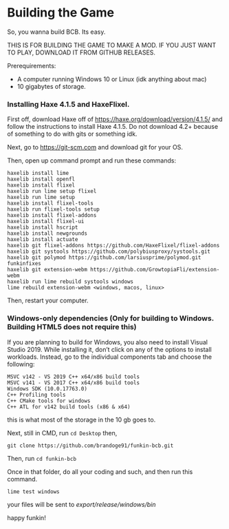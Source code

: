 # Building the Game

So, you wanna build BCB. Its easy.

THIS IS FOR BUILDING THE GAME TO MAKE A MOD. IF YOU JUST WANT TO PLAY, DOWNLOAD IT FROM GITHUB RELEASES.

Prerequirements:
- A computer running Windows 10 or Linux (idk anything about mac)
- 10 gigabytes of storage.

### Installing Haxe 4.1.5 and HaxeFlixel.

First off, download Haxe off of https://haxe.org/download/version/4.1.5/ and follow the instructions to install Haxe 4.1.5. Do not download 4.2+ because of something to do with gits or something idk.

Next, go to https://git-scm.com and download git for your OS.

Then, open up command prompt and run these commands:

```
haxelib install lime
haxelib install openfl
haxelib install flixel
haxelib run lime setup flixel
haxelib run lime setup
haxelib install flixel-tools
haxelib run flixel-tools setup
haxelib install flixel-addons
haxelib install flixel-ui
haxelib install hscript
haxelib install newgrounds
haxelib install actuate
haxelib git flixel-addons https://github.com/HaxeFlixel/flixel-addons
haxelib git systools https://github.com/polybiusproxy/systools.git
haxelib git polymod https://github.com/larsiusprime/polymod.git funkinfixes
haxelib git extension-webm https://github.com/GrowtopiaFli/extension-webm
haxelib run lime rebuild systools windows
lime rebuild extension-webm <windows, macos, linux>
```

Then, restart your computer.

### Windows-only dependencies (Only for building to Windows. Building HTML5 does not require this)

If you are planning to build for Windows, you also need to install Visual Studio 2019. While installing it, don’t click on any of the options to install workloads. Instead, go to the individual components tab and choose the following:


    MSVC v142 - VS 2019 C++ x64/x86 build tools
    MSVC v141 - VS 2017 C++ x64/x86 build tools
    Windows SDK (10.0.17763.0)
    C++ Profiling tools
    C++ CMake tools for windows
    C++ ATL for v142 build tools (x86 & x64)

this is what most of the storage in the 10 gb goes to.

Next, still in CMD, run ```cd Desktop``` then,

```
git clone https://github.com/brandoge91/funkin-bcb.git
```

Then, run ```cd funkin-bcb```

Once in that folder, do all your coding and such, and then run this command.

```lime test windows```

your files will be sent to *export/release/windows/bin*

happy funkin!

